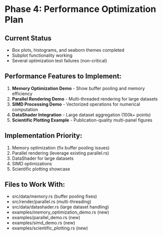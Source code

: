 # Phase 4: Performance Optimization Plan

## Current Status
- Box plots, histograms, and seaborn themes completed
- Subplot functionality working
- Several optimization test failures (non-critical)

## Performance Features to Implement:
1. **Memory Optimization Demo** - Show buffer pooling and memory efficiency
2. **Parallel Rendering Demo** - Multi-threaded rendering for large datasets  
3. **SIMD Processing Demo** - Vectorized operations for numerical computation
4. **DataShader Integration** - Large dataset aggregation (100k+ points)
5. **Scientific Plotting Example** - Publication-quality multi-panel figures

## Implementation Priority:
1. Memory optimization (fix buffer pooling issues)
2. Parallel rendering (leverage existing parallel.rs)
3. DataShader for large datasets
4. SIMD optimizations
5. Scientific plotting showcase

## Files to Work With:
- src/data/memory.rs (buffer pooling fixes)
- src/render/parallel.rs (multi-threading)
- src/data/datashader.rs (large dataset handling)
- examples/memory_optimization_demo.rs (new)
- examples/parallel_demo.rs (new)
- examples/simd_demo.rs (new)
- examples/scientific_plotting.rs (new)